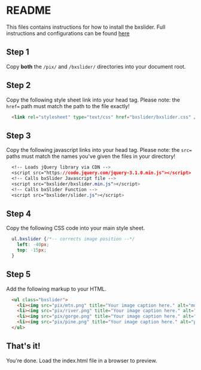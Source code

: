 # README
This files contains instructions for how to install the bxslider.
Full instructions and configurations can be found [here](https://github.com/stevenwanderski/bxslider-4)


## Step 1
Copy **both** the `/pix/` and `/bxslider/` directories into your document root.


## Step 2
Copy the following style sheet link into your head tag. Please note: the `href=` path must match the path to the file exactly!
``` html
  <link rel="stylesheet" type="text/css" href="bxslider/bxslider.css" />
```


## Step 3
Copy the following javascript links into your head tag. Please note: the `src=` paths must match the names you've given the files in your directory!

``` css
  <!-- Loads jQuery library via CDN -->
  <script src="https://code.jquery.com/jquery-3.1.0.min.js"></script>
  <!-- Calls bxSlider Javascript file -->
  <script src="bxslider/bxslider.min.js"></script>
  <!-- Calls bxSlider Function -->
  <script src="bxslider/slider.js"></script>
```


## Step 4
Copy the following CSS code into your main style sheet.

``` css
  ul.bxslider {/*-- corrects image position --*/
  	left: -40px;
  	top: -15px;
  }
```


## Step 5
Add the following markup to your HTML.

``` html
  <ul class="bxslider">
    <li><img src="pix/mtn.png" title="Your image caption here." alt="mountain" /></li>
    <li><img src="pix/river.png" title="Your image caption here." alt="river" /></li>
    <li><img src="pix/gorge.png" title="Your image caption here." alt="gorge" /> </li>
    <li><img src="pix/pine.png" title="Your image caption here." alt="pine" /></li>
  </ul>
```


## That's it!
You're done. Load the index.html file in a browser to preview.

